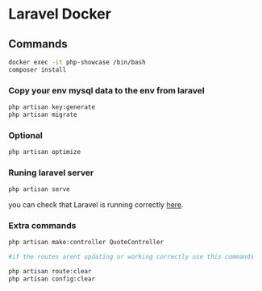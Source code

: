 # Laravel Docker

## Commands

```bash
docker exec -it php-showcase /bin/bash
composer install
```

### Copy your env mysql data to the env from laravel

```bash
php artisan key:generate
php artisan migrate
```

### Optional

```bash
php artisan optimize
```

### Runing laravel server

```bash
php artisan serve
```

you can check that Laravel is running correctly [here](http://localhost:8080/).

### Extra commands

```bash
php artisan make:controller QuoteController

#if the routes arent updating or working correctly use this commands

php artisan route:clear
php artisan config:clear
```
